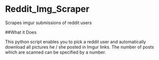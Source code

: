 # Reddit_Img_Scraper
Scrapes imgur submissions of reddit users

##What it Does

This python script enables you to pick a reddit user and automatically download all pictures he / she posted in Imgur links. The number of posts which are scanned can be specified by a number.


